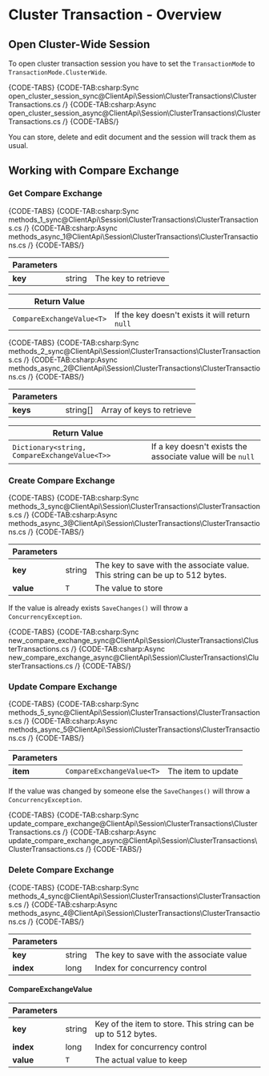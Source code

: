 # Cluster Transaction - Overview

## Open Cluster-Wide Session

To open cluster transaction session you have to set the `TransactionMode` to `TransactionMode.ClusterWide`.

{CODE-TABS}
{CODE-TAB:csharp:Sync open_cluster_session_sync@ClientApi\Session\ClusterTransactions\ClusterTransactions.cs /}
{CODE-TAB:csharp:Async open_cluster_session_async@ClientApi\Session\ClusterTransactions\ClusterTransactions.cs /}
{CODE-TABS/}

You can store, delete and edit document and the session will track them as usual.

## Working with Compare Exchange


### Get Compare Exchange

{CODE-TABS}
{CODE-TAB:csharp:Sync methods_1_sync@ClientApi\Session\ClusterTransactions\ClusterTransactions.cs /}
{CODE-TAB:csharp:Async methods_async_1@ClientApi\Session\ClusterTransactions\ClusterTransactions.cs /}
{CODE-TABS/}

| Parameters | | |
| ------------- | ------------- | ----- |
| **key** | string | The key to retrieve |

| Return Value | |
| ------------- | ----- |
| `CompareExchangeValue<T>`| If the key doesn't exists it will return `null` |

{CODE-TABS}
{CODE-TAB:csharp:Sync methods_2_sync@ClientApi\Session\ClusterTransactions\ClusterTransactions.cs /}
{CODE-TAB:csharp:Async methods_async_2@ClientApi\Session\ClusterTransactions\ClusterTransactions.cs /}
{CODE-TABS/}

| Parameters | | |
| ------------- | ------------- | ----- |
| **keys** | string[] | Array of keys to retrieve |

| Return Value | |
| ------------- | ----- |
| `Dictionary<string, CompareExchangeValue<T>>` | If a key doesn't exists the associate value will be `null` |

### Create Compare Exchange

{CODE-TABS}
{CODE-TAB:csharp:Sync methods_3_sync@ClientApi\Session\ClusterTransactions\ClusterTransactions.cs /}
{CODE-TAB:csharp:Async methods_async_3@ClientApi\Session\ClusterTransactions\ClusterTransactions.cs /}
{CODE-TABS/}

| Parameters | | |
| ------------- | ------------- | ----- |
| **key** | string | The key to save with the associate value. This string can be up to 512 bytes. |
| **value** | `T` | The value to store |

If the value is already exists `SaveChanges()` will throw a `ConcurrencyException`.

{CODE-TABS}
{CODE-TAB:csharp:Sync new_compare_exchange_sync@ClientApi\Session\ClusterTransactions\ClusterTransactions.cs /}
{CODE-TAB:csharp:Async new_compare_exchange_async@ClientApi\Session\ClusterTransactions\ClusterTransactions.cs /}
{CODE-TABS/}

### Update Compare Exchange

{CODE-TABS}
{CODE-TAB:csharp:Sync methods_5_sync@ClientApi\Session\ClusterTransactions\ClusterTransactions.cs /}
{CODE-TAB:csharp:Async methods_async_5@ClientApi\Session\ClusterTransactions\ClusterTransactions.cs /}
{CODE-TABS/}

| Parameters | | |
| ------------- | ------------- | ----- |
| **item** | `CompareExchangeValue<T>` | The item to update |

If the value was changed by someone else the `SaveChanges()` will throw a `ConcurrencyException`.

{CODE-TABS}
{CODE-TAB:csharp:Sync update_compare_exchange@ClientApi\Session\ClusterTransactions\ClusterTransactions.cs /}
{CODE-TAB:csharp:Async update_compare_exchange_async@ClientApi\Session\ClusterTransactions\ClusterTransactions.cs /}
{CODE-TABS/}

### Delete Compare Exchange

{CODE-TABS}
{CODE-TAB:csharp:Sync methods_4_sync@ClientApi\Session\ClusterTransactions\ClusterTransactions.cs /}
{CODE-TAB:csharp:Async methods_async_4@ClientApi\Session\ClusterTransactions\ClusterTransactions.cs /}
{CODE-TABS/}

| Parameters | | |
| ------------- | ------------- | ----- |
| **key** | string | The key to save with the associate value |
| **index** | long | Index for concurrency control |

#### CompareExchangeValue

| Parameters | | |
| ------------- | ------------- | ----- |
| **key** | string | Key of the item to store. This string can be up to 512 bytes. |
| **index** | long | Index for concurrency control |
| **value** | `T` | The actual value to keep |
